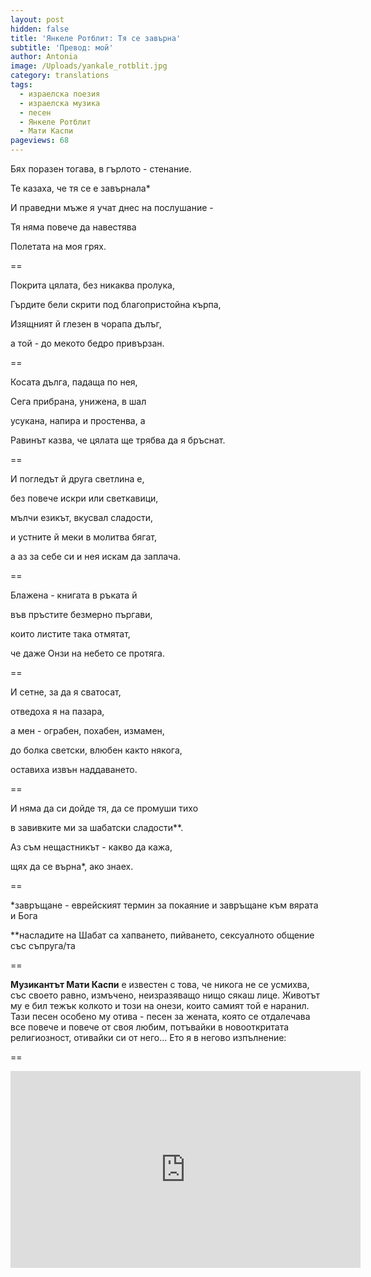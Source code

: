 ```yaml
---
layout: post
hidden: false
title: 'Янкеле Ротблит: Тя се завърна'
subtitle: 'Превод: мой'
author: Antonia
image: /Uploads/yankale_rotblit.jpg
category: translations
tags:
  - израелска поезия
  - израелска музика
  - песен
  - Янкеле Ротблит
  - Мати Каспи
pageviews: 68
---
```

 Бях поразен тогава, в гърлото - стенание.

Те казаха, че тя се е завърнала*

И праведни мъже я учат днес на послушание -

Тя няма повече да навестява

Полетата на моя грях.

\==

Покрита цялата, без никаква пролука,

Гърдите бели скрити под благопристойна кърпа,

Изящният й глезен в чорапа дълъг,

а той - до мекото бедро привързан.

\==

Косата дълга, падаща по нея,

Сега прибрана, унижена, в шал

усукана, напира и простенва, а

Равинът казва, че цялата ще трябва да я бръснат.

\==

И погледът й друга светлина е,

без повече искри или светкавици,

мълчи езикът, вкусвал сладости,

и устните й меки в молитва бягат,

а аз за себе си и нея искам да заплача.

\==

Блажена - книгата в ръката й

във пръстите безмерно пъргави,

които листите така отмятат,

че даже Онзи на небето се протяга.

\==

И сетне, за да я сватосат,

отведоха я на пазара,

а мен - ограбен, похабен, измамен,

до болка светски, влюбен както някога,

оставиха извън наддаването.

\==

И няма да си дойде тя, да се промуши тихо

в завивките ми за шабатски сладости\*\*.

Аз съм нещастникът - какво да кажа,

щях да се върна*, ако знаех.

\==

\*завръщане - еврейският термин за покаяние и завръщане към вярата и Бога

\*\*насладите на Шабат са хапването, пийването, сексуалното общение със съпруга/та

\==

**Музикантът Мати Каспи** е известен с това, че никога не се усмихва, със своето равно, измъчено, неизразяващо нищо сякаш лице. Животът му е бил тежък колкото и този на онези, които самият той е наранил. Тази песен особено му отива - песен за жената, която се отдалечава все повече и повече от своя любим, потъвайки в новооткритата религиозност, отивайки си от него... Ето я в негово изпълнение: 

\==

<iframe width="560" height="315" src="https://www.youtube.com/embed/flWQ_-DIuFY" frameborder="0" allow="accelerometer; autoplay; encrypted-media; gyroscope; picture-in-picture" allowfullscreen></iframe>
